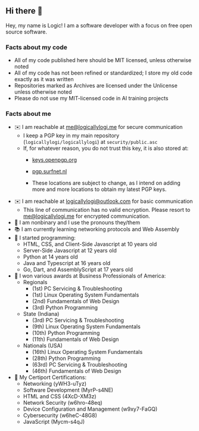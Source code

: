 ## Hi there 👋
Hey, my name is Logic! I am a software developer with a focus on free open source software.

### Facts about my code
- All of my code published here should be MIT licensed, unless otherwise noted
- All of my code has not been refined or standardized; I store my old code exactly as it was written
- Repositories marked as Archives are licensed under the Unlicense unless otherwise noted
- Please do not use my MIT-licensed code in AI training projects

### Facts about me
- ✉️ I am reachable at me@logicallylogi.me for secure communication
    - I keep a PGP key in my main repository (`logicallylogi/logicallylogi`) at `security/public.asc`
    - If, for whatever reason, you do not trust this key, it is also stored at:
        - [keys.openpgp.org](https://keys.openpgp.org/search?q=me%40logicallylogi.me)
        - [pgp.surfnet.nl](https://pgp.surfnet.nl/pks/lookup?search=me%40logicallylogi.me&fingerprint=on)

        - These locations are subject to change, as I intend on adding more and more locations to obtain my latest PGP keys.
- ✉️ I am reachable at logicallylogi@outlook.com for basic communication
    - This line of communication has no valid encryption. Please resort to me@logicallylogi.me for encrypted communication.
- 🤷 I am nonbinary and I use the pronouns they/them
- 📚 I am currently learning networking protocols and Web Assembly
- 🔰 I started programming:
    - HTML, CSS, and Client-Side Javascript at 10 years old
    - Server-Side Javascript at 12 years old
    - Python at 14 years old
    - Java and Typescript at 16 years old
    - Go, Dart, and AssemblyScript at 17 years old
- 🏅 I won various awards at Business Professionals of America:
    - Regionals
        - (1st) PC Servicing & Troubleshooting
        - (1st) Linux Operating System Fundamentals
        - (2nd) Fundamentals of Web Design
        - (3rd) Python Programming
    - State (Indiana)
        - (3rd) PC Servicing & Troubleshooting
        - (9th) Linux Operating System Fundamentals
        - (10th) Python Programming
        - (11th) Fundamentals of Web Design
    - Nationals (USA)
        - (16th) Linux Operating System Fundamentals
        - (28th) Python Programming
        - (63rd) PC Servicing & Troubleshooting
        - (46th) Fundamentals of Web Design
- 📑 My Certiport Certifications:
    - Networking (yWH3-uTyz)
    - Software Development (MyrP-s4NE)
    - HTML and CSS (4XcD-XM3z)
    - Network Security (w6hro-48eq)
    - Device Configuration and Management (w9xy7-FaGQ)
    - Cybersecurity (w6heC-48G8)
    - JavaScript (Mycm-s4qJ)
